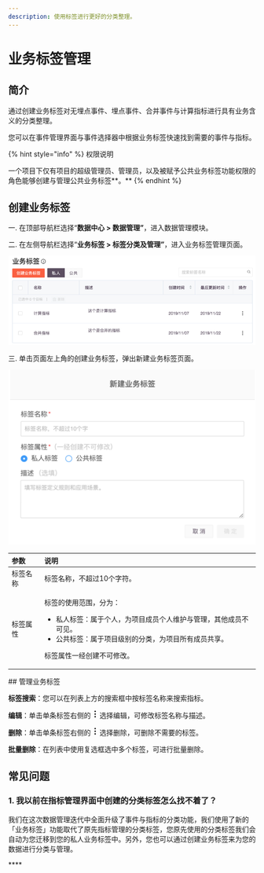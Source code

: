 ```yaml
---
description: 使用标签进行更好的分类整理。
---
```


# 业务标签管理

## 简介

通过创建业务标签对无埋点事件、埋点事件、合并事件与计算指标进行具有业务含义的分类整理。

您可以在事件管理界面与事件选择器中根据业务标签快速找到需要的事件与指标。

{% hint style="info" %}
权限说明

一个项目下仅有项目的超级管理员、管理员，以及被赋予公共业务标签功能权限的角色能够创建与管理公共业务标签**。**
{% endhint %}

## 创建业务标签

一. 在顶部导航栏选择“**数据中心 &gt; 数据管理”**，进入数据管理模块。

二. 在左侧导航栏选择“**业务标签 &gt; 标签分类及管理”**，进入业务标签管理页面。

![](../../../.gitbook/assets/image%20%2829%29.png)

三. 单击页面左上角的创建业务标签，弹出新建业务标签页面。

![](../../../.gitbook/assets/image%20%2815%29.png)

<table>
  <thead>
    <tr>
      <th style="text-align:left">&#x53C2;&#x6570;</th>
      <th style="text-align:left">&#x8BF4;&#x660E;</th>
    </tr>
  </thead>
  <tbody>
    <tr>
      <td style="text-align:left">&#x6807;&#x7B7E;&#x540D;&#x79F0;</td>
      <td style="text-align:left">&#x6807;&#x7B7E;&#x540D;&#x79F0;&#xFF0C;&#x4E0D;&#x8D85;&#x8FC7;10&#x4E2A;&#x5B57;&#x7B26;&#x3002;</td>
    </tr>
    <tr>
      <td style="text-align:left">&#x6807;&#x7B7E;&#x5C5E;&#x6027;</td>
      <td style="text-align:left">
        <p>&#x6807;&#x7B7E;&#x7684;&#x4F7F;&#x7528;&#x8303;&#x56F4;&#xFF0C;&#x5206;&#x4E3A;&#xFF1A;</p>
        <ul>
          <li>&#x79C1;&#x4EBA;&#x6807;&#x7B7E;&#xFF1A;&#x5C5E;&#x4E8E;&#x4E2A;&#x4EBA;&#xFF0C;&#x4E3A;&#x9879;&#x76EE;&#x6210;&#x5458;&#x4E2A;&#x4EBA;&#x7EF4;&#x62A4;&#x4E0E;&#x7BA1;&#x7406;&#xFF0C;&#x5176;&#x4ED6;&#x6210;&#x5458;&#x4E0D;&#x53EF;&#x89C1;&#x3002;</li>
          <li>&#x516C;&#x5171;&#x6807;&#x7B7E;&#xFF1A;&#x5C5E;&#x4E8E;&#x9879;&#x76EE;&#x7EA7;&#x522B;&#x7684;&#x5206;&#x7C7B;&#xFF0C;&#x4E3A;&#x9879;&#x76EE;&#x6240;&#x6709;&#x6210;&#x5458;&#x5171;&#x4EAB;&#x3002;</li>
        </ul>
        <p>&#x6807;&#x7B7E;&#x5C5E;&#x6027;&#x4E00;&#x7ECF;&#x521B;&#x5EFA;&#x4E0D;&#x53EF;&#x4FEE;&#x6539;&#x3002;</p>
      </td>
    </tr>
  </tbody>
</table>## 管理业务标签

**标签搜索**：您可以在列表上方的搜索框中按标签名称来搜索指标。

**编辑**：单击单条标签右侧的 ![](../../../.gitbook/assets/dian-dian-dian.png) 选择编辑，可修改标签名称与描述。

**删除**：单击单条标签右侧的 ![](../../../.gitbook/assets/dian-dian-dian.png) 选择删除，可删除不需要的标签。

**批量删除**：在列表中使用复选框选中多个标签，可进行批量删除。

## 常见问题

### **1. 我以前在指标管理界面中创建的分类标签怎么找不着了？**

我们在这次数据管理迭代中全面升级了事件与指标的分类功能，我们使用了新的「业务标签」功能取代了原先指标管理的分类标签，您原先使用的分类标签我们会自动为您迁移到您的私人业务标签中。另外，您也可以通过创建业务标签来为您的数据进行分类与管理。

\*\*\*\*[  
](https://docs.growingio.com/docs/data-management/data-management-new#3-q-and-a)









